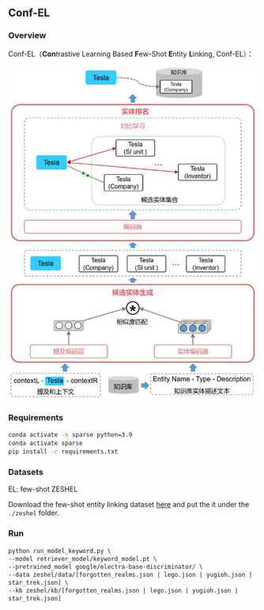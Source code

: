 ## Conf-EL

### Overview

Conf-EL（**Con**trastive Learning Based **F**ew-Shot **E**ntity **L**inking, Conf-EL）：

![el](4el_2step_1.jpg)

### Requirements

```bash
conda activate -n sparse python=3.9
conda activate sparse
pip install -r requirements.txt
```

### Datasets

EL: few-shot ZESHEL

Download the few-shot entity linking dataset [here](https://drive.google.com/drive/folders/1qL-_dN5Vyfkqp-arZm7hE8FB-IkdjpE8 ) and put the it under the `./zeshel` folder.

### Run

```
python run_model_keyword.py \
--model retriever_model/keyword_model.pt \
--pretrained_model google/electra-base-discriminator/ \
--data zeshel/data/[forgotten_realms.json | lego.json | yugioh.json | star_trek.json] \
--kb zeshel/kb/[forgotten_realms.json | lego.json | yugioh.json | star_trek.json]
```

